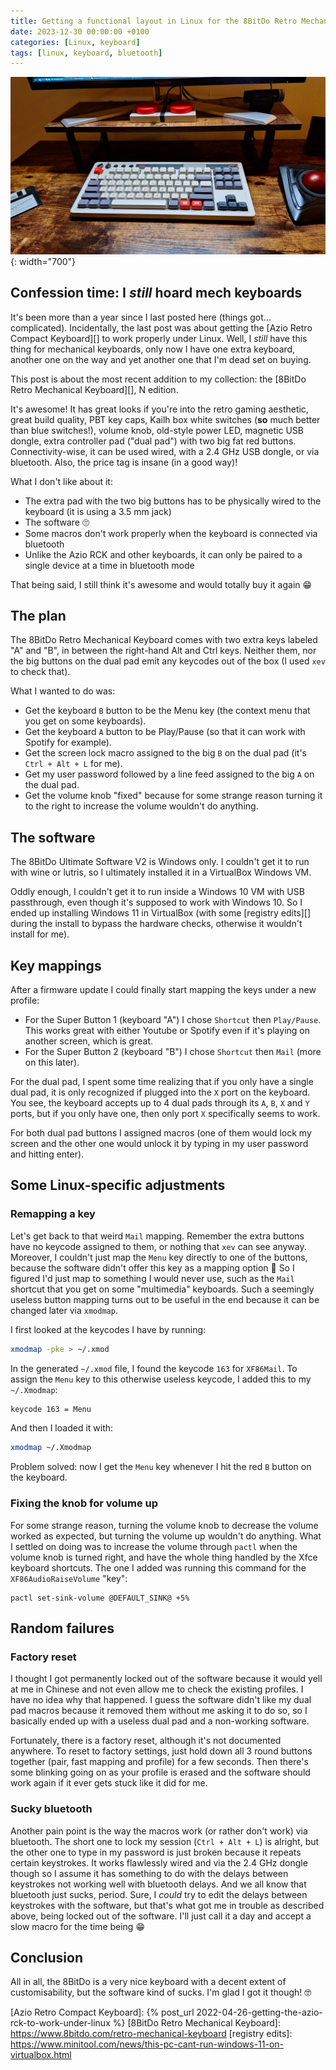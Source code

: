 ```yaml
---
title: Getting a functional layout in Linux for the 8BitDo Retro Mechanical Keyboard
date: 2023-12-30 00:00:00 +0100
categories: [Linux, keyboard]
tags: [linux, keyboard, bluetooth]
---
```


![My 8BitDo Retro Mechanical Keyboard, N edition](/assets/img/posts/8bitdo.jpg){: width="700"}

## Confession time: I _still_ hoard mech keyboards

It's been more than a year since I last posted here (things got... complicated). Incidentally, the last post was about getting the [Azio Retro Compact Keyboard][] to work properly under Linux. Well, I *still* have this thing for mechanical keyboards, only now I have one extra keyboard, another one on the way and yet another one that I'm dead set on buying. 

This post is about the most recent addition to my collection: the [8BitDo Retro Mechanical Keyboard][], N edition.

It's awesome! It has great looks if you're into the retro gaming aesthetic, great build quality, PBT key caps, Kailh box white switches (**so** much better than blue switches!), volume knob, old-style power LED, magnetic USB dongle, extra controller pad ("dual pad") with two big fat red buttons. Connectivity-wise, it can be used wired, with a 2.4 GHz USB dongle, or via bluetooth. Also, the price tag is insane (in a good way)!

What I don't like about it:
* The extra pad with the two big buttons has to be physically wired to the keyboard (it is using a 3.5 mm jack)
* The software :roll_eyes:
* Some macros don't work properly when the keyboard is connected via bluetooth
* Unlike the Azio RCK and other keyboards, it can only be paired to a single device at a time in bluetooth mode

That being said, I still think it's awesome and would totally buy it again :grin:

## The plan

The 8BitDo Retro Mechanical Keyboard comes with two extra keys labeled "A" and "B", in between the right-hand Alt and Ctrl keys. Neither them, nor the big buttons on the dual pad emit any keycodes out of the box (I used `xev` to check that).

What I wanted to do was:
* Get the keyboard `B` button to be the Menu key (the context menu that you get on some keyboards).
* Get the keyboard `A` button to be Play/Pause (so that it can work with Spotify for example).
* Get the screen lock macro assigned to the big `B` on the dual pad (it's `Ctrl + Alt + L` for me).
* Get my user password followed by a line feed assigned to the big `A` on the dual pad.
* Get the volume knob "fixed" because for some strange reason turning it to the right to increase the volume wouldn't do anything.

## The software

The 8BitDo Ultimate Software V2 is Windows only. I couldn't get it to run with wine or lutris, so I ultimately installed it in a VirtualBox Windows VM.

Oddly enough, I couldn't get it to run inside a Windows 10 VM with USB passthrough, even though it's supposed to work with Windows 10. So I ended up installing Windows 11 in VirtualBox (with some [registry edits][] during the install to bypass the hardware checks, otherwise it wouldn't install for me).

## Key mappings

After a firmware update I could finally start mapping the keys under a new profile:

* For the Super Button 1 (keyboard "A") I chose `Shortcut` then `Play/Pause`. This works great with either Youtube or Spotify even if it's playing on another screen, which is great.
* For the Super Button 2 (keyboard "B") I chose `Shortcut` then `Mail` (more on this later).

For the dual pad, I spent some time realizing that if you only have a single dual pad, it is only recognized if plugged into the `X` port on the keyboard. You see, the keyboard accepts up to 4 dual pads through its `A`, `B`, `X` and `Y` ports, but if you only have one, then only port `X` specifically seems to work. 

For both dual pad buttons I assigned macros (one of them would lock my screen and the other one would unlock it by typing in my user password and hitting enter).

## Some Linux-specific adjustments

### Remapping a key

Let's get back to that weird `Mail` mapping. Remember the extra buttons have no keycode assigned to them, or nothing that `xev` can see anyway. Moreover, I couldn't just map the `Menu` key directly to one of the buttons, because the software didn't offer this key as a mapping option :shrug: So I figured I'd just map to something I would never use, such as the `Mail` shortcut that you get on some "multimedia" keyboards. Such a seemingly useless button mapping turns out to be useful in the end because it can be changed later via `xmodmap`.

I first looked at the keycodes I have by running:

```bash
xmodmap -pke > ~/.xmod
```

In the generated `~/.xmod` file, I found the keycode `163` for `XF86Mail`. To assign the `Menu` key to this otherwise useless keycode, I added this to my `~/.Xmodmap`:

```bash
keycode 163 = Menu
```

And then I loaded it with:

```bash
xmodmap ~/.Xmodmap
```

Problem solved: now I get the `Menu` key whenever I hit the red `B` button on the keyboard.

### Fixing the knob for volume up 

For some strange reason, turning the volume knob to decrease the volume worked as expected, but turning the volume up wouldn't do anything. What I settled on doing was to increase the volume through `pactl` when the volume knob is turned right, and have the whole thing handled by the Xfce keyboard shortcuts. The one I added was running this command for the `XF86AudioRaiseVolume` "key":

```
pactl set-sink-volume @DEFAULT_SINK@ +5%
```

## Random failures

### Factory reset

I thought I got permanently locked out of the software because it would yell at me in Chinese and not even allow me to check the existing profiles. I have no idea why that happened. I guess the software didn't like my dual pad macros because it removed them without me asking it to do so, so I basically ended up with a useless dual pad and a non-working software. 

Fortunately, there is a factory reset,  although it's not documented anywhere. To reset to factory settings, just hold down all 3 round buttons together (pair, fast mapping and profile) for a few seconds. Then there's some blinking going on as your profile is erased and the software should work again if it ever gets stuck like it did for me.

### Sucky bluetooth

Another pain point is the way the macros work (or rather don't work) via bluetooth. The short one to lock my session (`Ctrl + Alt + L`) is alright, but the other one to type in my password is just broken because it repeats certain keystrokes. It works flawlessly wired and via the 2.4 GHz dongle though so I assume it has something to do with the delays between keystrokes not working well with bluetooth delays. And we all know that bluetooth just sucks, period. Sure, I _could_ try to edit the delays between keystrokes with the software, but that's what got me in trouble as described above, being locked out of the software. I'll just call it a day and accept a slow macro for the time being :grin:

## Conclusion

All in all, the 8BitDo is a very nice keyboard with a decent extent of customisability, but the software kind of sucks. I'm glad I got it though! :nerd_face:

<!-- links -->
[Azio Retro Compact Keyboard]: {% post_url 2022-04-26-getting-the-azio-rck-to-work-under-linux %}
[8BitDo Retro Mechanical Keyboard]: https://www.8bitdo.com/retro-mechanical-keyboard
[registry edits]: https://www.minitool.com/news/this-pc-cant-run-windows-11-on-virtualbox.html
